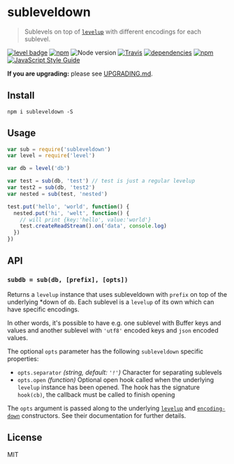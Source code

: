# subleveldown

> Sublevels on top of [`levelup`][levelup] with different encodings for each sublevel.

[![level badge][level-badge]](https://github.com/level/awesome)
[![npm](https://img.shields.io/npm/v/subleveldown.svg)](https://www.npmjs.com/package/subleveldown)
![Node version](https://img.shields.io/node/v/subleveldown.svg)
[![Travis](https://img.shields.io/travis/Level/subleveldown.svg?style=flat)](http://travis-ci.org/Level/subleveldown)
[![dependencies](https://img.shields.io/david/Level/subleveldown.svg)](https://david-dm.org/level/subleveldown)
[![npm](https://img.shields.io/npm/dm/subleveldown.svg)](https://www.npmjs.com/package/subleveldown)
[![JavaScript Style Guide](https://img.shields.io/badge/code_style-standard-brightgreen.svg)](https://standardjs.com)

**If you are upgrading:** please see [UPGRADING.md](UPGRADING.md).

## Install

```
npm i subleveldown -S
```

## Usage

``` js
var sub = require('subleveldown')
var level = require('level')

var db = level('db')

var test = sub(db, 'test') // test is just a regular levelup
var test2 = sub(db, 'test2')
var nested = sub(test, 'nested')

test.put('hello', 'world', function() {
  nested.put('hi', 'welt', function() {
    // will print {key:'hello', value:'world'}
    test.createReadStream().on('data', console.log)
  })
})
```

## API

### `subdb = sub(db, [prefix], [opts])`

Returns a `levelup` instance that uses subleveldown with `prefix` on top of the underlying \*down of `db`. Each sublevel is a `levelup` of its own which can have specific encodings.

In other words, it's possible to have e.g. one sublevel with Buffer keys and values and another sublevel with `'utf8'` encoded keys and `json` encoded values.

The optional `opts` parameter has the following `subleveldown` specific properties:

* `opts.separator` *(string, default: `'!'`)* Character for separating sublevels
* `opts.open` *(function)* Optional open hook called when the underlying `levelup` instance has been opened. The hook has the signature `hook(cb)`, the callback must be called to finish opening

The `opts` argument is passed along to the underlying [`levelup`][levelup] and [`encoding-down`][encoding-down] constructors. See their documentation for further details.

## License

MIT

[level-badge]: http://leveldb.org/img/badge.svg
[levelup]: https://github.com/level/levelup
[encoding-down]: https://github.com/level/encoding-down
